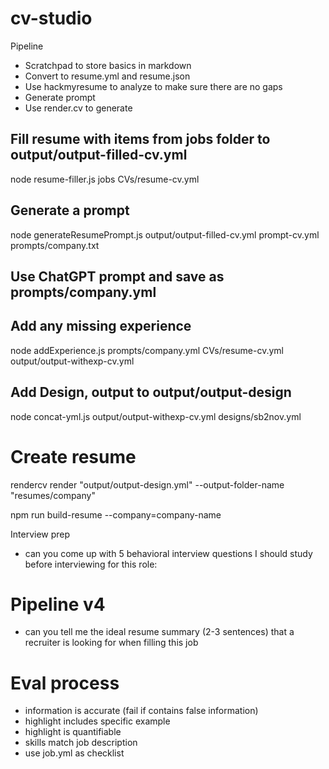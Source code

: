 # cv-studio

Pipeline

- Scratchpad to store basics in markdown
- Convert to resume.yml and resume.json
- Use hackmyresume to analyze to make sure there are no gaps
- Generate prompt
- Use render.cv to generate

## Fill resume with items from jobs folder to output/output-filled-cv.yml
node resume-filler.js jobs CVs/resume-cv.yml
## Generate a prompt
node generateResumePrompt.js output/output-filled-cv.yml prompt-cv.yml prompts/company.txt
## Use ChatGPT prompt and save as prompts/company.yml
## Add any missing experience
node addExperience.js prompts/company.yml CVs/resume-cv.yml output/output-withexp-cv.yml
## Add Design, output to output/output-design
node concat-yml.js output/output-withexp-cv.yml designs/sb2nov.yml
# Create resume
rendercv render "output/output-design.yml" --output-folder-name "resumes/company"


npm run build-resume --company=company-name


Interview prep
- can you come up with 5 behavioral interview questions I should study before interviewing for this role:


# Pipeline v4

- can you tell me the ideal resume summary (2-3 sentences) that a recruiter is looking for when filling this job


# Eval process

- information is accurate (fail if contains false information)
- highlight includes specific example
- highlight is quantifiable
- skills match job description
- use job.yml as checklist


